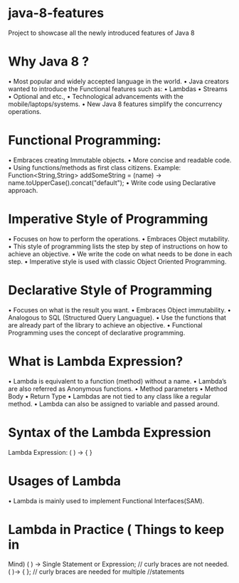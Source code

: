 # java-8-features
Project to showcase all the newly introduced features of Java 8


# Why Java 8 ?
• Most popular and widely accepted language in the world.
• Java creators wanted to introduce the Functional features such
as:
• Lambdas
• Streams
• Optional and etc.,
• Technological advancements with the mobile/laptops/systems.
• New Java 8 features simplify the concurrency operations.


# Functional Programming:
• Embraces creating Immutable objects.
• More concise and readable code.
• Using functions/methods as first class citizens.
Example:
Function<String,String> addSomeString = (name) ->
name.toUpperCase().concat("default");
• Write code using Declarative approach.

# Imperative Style of Programming
• Focuses on how to perform the operations.
• Embraces Object mutability.
• This style of programming lists the step by step of instructions on how
to achieve an objective.
• We write the code on what needs to be done in each step.
• Imperative style is used with classic Object Oriented Programming.

# Declarative Style of Programming
• Focuses on what is the result you want.
• Embraces Object immutability.
• Analogous to SQL (Structured Query Languague).
• Use the functions that are already part of the library to achieve an
objective.
• Functional Programming uses the concept of declarative programming.

# What is Lambda Expression?
• Lambda is equivalent to a function (method) without a name.
• Lambda’s are also referred as Anonymous functions.
• Method parameters
• Method Body
• Return Type
• Lambdas are not tied to any class like a regular method.
• Lambda can also be assigned to variable and passed around.

# Syntax of the Lambda Expression
Lambda Expression:
( ) -> { }


# Usages of Lambda
• Lambda is mainly used to implement Functional Interfaces(SAM).

# Lambda in Practice ( Things to keep in
Mind)
( ) -> Single Statement or Expression; // curly braces are not
needed.
( )-> { <Multiple Statements> }; // curly braces are needed for
multiple //statements
